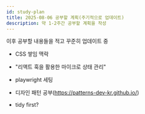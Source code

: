 ```yaml
---
id: study-plan
title: 2025-08-06 공부할 계획(주기적으로 업데이트)
description: 약 1-2주간 공부할 계획을 작성
---
```


이후 공부할 내용들을 적고 꾸준히 업데이트 중

- CSS 쌓임 맥락
- "리액트 훅을 활용한 마이크로 상태 관리"
- playwright 세팅
- 디자인 패턴 공부(https://patterns-dev-kr.github.io/)

- tidy first?
